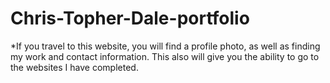 # Chris-Topher-Dale-portfolio

*If you travel to this website,
you will find a profile photo, as well as
finding my work and contact information.
This also will give you the ability to go to
the websites I have completed. 
